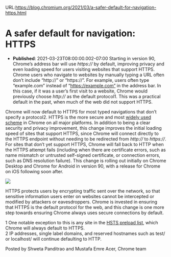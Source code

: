 URL:https://blog.chromium.org/2021/03/a-safer-default-for-navigation-https.html
# A safer default for navigation: HTTPS
- **Published**: 2021-03-23T08:00:00.002-07:00
Starting in version 90, Chrome’s address bar will use *https://* by default, improving privacy and even loading speed for users visiting websites that support HTTPS. Chrome users who navigate to websites by manually typing a URL often don’t include “http://” or “https://”. For example, users often type “example.com” instead of “https://example.com” in the address bar. In this case, if it was a user’s first visit to a website, Chrome would previously choose *http://* as the default protocol1. This was a practical default in the past, when much of the web did not support HTTPS.

Chrome will now default to HTTPS for most typed navigations that don’t specify a protocol2. HTTPS is the more secure and most [widely used scheme](https://transparencyreport.google.com/https/overview?hl=en) in Chrome on all major platforms. In addition to being a clear security and privacy improvement, this change improves the initial loading speed of sites that support HTTPS, since Chrome will connect directly to the HTTPS endpoint without needing to be redirected from *http://* to *https://*. For sites that don’t yet support HTTPS, Chrome will fall back to HTTP when the HTTPS attempt fails (including when there are certificate errors, such as name mismatch or untrusted self-signed certificate, or connection errors, such as DNS resolution failure). This change is rolling out initially on Chrome Desktop and Chrome for Android in version 90, with a release for Chrome on iOS following soon after.

[![](https://blogger.googleusercontent.com/img/b/R29vZ2xl/AVvXsEjBvGapMUs5lPYBIIK9bTRMO9Y62M-X7LSFpiQTjvqzuP__7YKen2QZ5Q4ocRld_NdhxMIU8M0zQ3bJgsEu3K8fT880ASyhb1kxmnExQBojP_05pVzuWnHolBtlN7v96dY1F7INSeFM2_WP/w514-h514/Chromium_HTTPS_Blog.gif)](https://blogger.googleusercontent.com/img/b/R29vZ2xl/AVvXsEjBvGapMUs5lPYBIIK9bTRMO9Y62M-X7LSFpiQTjvqzuP__7YKen2QZ5Q4ocRld_NdhxMIU8M0zQ3bJgsEu3K8fT880ASyhb1kxmnExQBojP_05pVzuWnHolBtlN7v96dY1F7INSeFM2_WP/s1080/Chromium_HTTPS_Blog.gif)

HTTPS protects users by encrypting traffic sent over the network, so that sensitive information users enter on websites cannot be intercepted or modified by attackers or eavesdroppers. Chrome is invested in ensuring that HTTPS is the default protocol for the web, and this change is one more step towards ensuring Chrome always uses secure connections by default.

1 One notable exception to this is any site in the [HSTS preload list](https://hstspreload.org/), which Chrome will always default to HTTPS.  
2 IP addresses, single label domains, and reserved hostnames such as test/ or localhost/ will continue defaulting to HTTP.

Posted by Shweta Panditrao and Mustafa Emre Acer, Chrome team